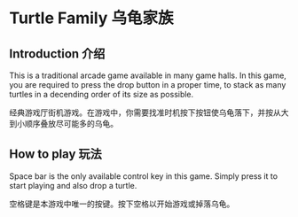 # Turtle Family 乌龟家族

## Introduction 介绍
This is a traditional arcade game available in many game halls. In this game, you are required to press the drop button in a proper time, to stack as many turtles in a decending order of its size as possible.

经典游戏厅街机游戏。在游戏中，你需要找准时机按下按钮使乌龟落下，并按从大到小顺序叠放尽可能多的乌龟。

## How to play 玩法
Space bar is the only available control key in this game. Simply press it to start playing and also drop a turtle.

空格键是本游戏中唯一的按键。按下空格以开始游戏或掉落乌龟。